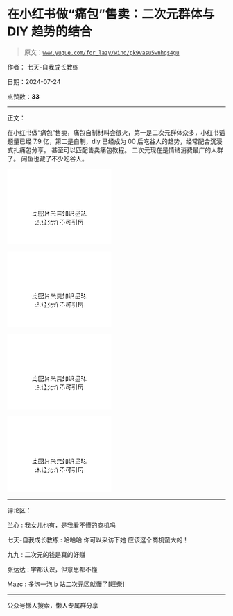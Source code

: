 # 在小红书做“痛包”售卖：二次元群体与 DIY 趋势的结合

> 原文：[`www.yuque.com/for_lazy/wind/pk9vasu5wnhqs4gu`](https://www.yuque.com/for_lazy/wind/pk9vasu5wnhqs4gu)

作者： 七天-自我成长教练

日期：2024-07-24

点赞数：**33**

* * *

正文：

在小红书做“痛包”售卖，痛包自制材料会很火，第一是二次元群体众多，小红书话题量已经 7.9 亿，第二是自制，diy 已经成为 00 后吃谷人的趋势，经常配合沉浸式扎痛包分享。
甚至可以匹配售卖痛包教程。 二次元现在是情绪消费最广的人群了。 闲鱼也藏了不少吃谷人。

![](img/6580a4d1f22b2167a4a03047ce7e8dfa.png "None")

![](img/278120c560d6b241e005e67e418dfddc.png "None")

![](img/3ff69fffa5409bdce02f446830be913c.png "None")

![](img/bc17f947812837bd15e02b7b094d1e3d.png "None")

* * *

评论区：

兰心 : 我女儿也有，是我看不懂的商机吗

七天-自我成长教练 : 哈哈哈 你可以采访下她 应该这个商机蛮大的！

九九 : 二次元的钱是真的好赚

张达达 : 字都认识，但意思都不懂

Mazc : 多泡一泡 b 站二次元区就懂了[旺柴]

* * *

公众号懒人搜索，懒人专属群分享